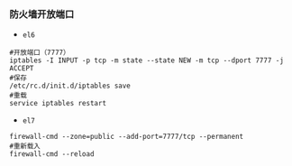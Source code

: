 ### 防火墙开放端口

- `el6`

```shell
#开放端口（7777）
iptables -I INPUT -p tcp -m state --state NEW -m tcp --dport 7777 -j ACCEPT
#保存
/etc/rc.d/init.d/iptables save
#重载
service iptables restart
```

- `el7`

```shell
firewall-cmd --zone=public --add-port=7777/tcp --permanent
#重新载入
firewall-cmd --reload
```